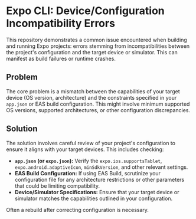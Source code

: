 # Expo CLI: Device/Configuration Incompatibility Errors

This repository demonstrates a common issue encountered when building and running Expo projects: errors stemming from incompatibilities between the project's configuration and the target device or simulator.  This can manifest as build failures or runtime crashes.

## Problem

The core problem is a mismatch between the capabilities of your target device (OS version, architecture) and the constraints specified in your `app.json` or EAS build configuration.  This might involve minimum supported OS versions, supported architectures, or other configuration discrepancies.

## Solution

The solution involves careful review of your project's configuration to ensure it aligns with your target devices. This includes checking:

* **`app.json` (or `expo.json`):**  Verify the `expo.ios.supportsTablet`, `expo.android.adaptiveIcon`, `minSdkVersion`, and other relevant settings.
* **EAS Build Configuration:**  If using EAS Build, scrutinize your configuration file for any architecture restrictions or other parameters that could be limiting compatibility.
* **Device/Simulator Specifications:**  Ensure that your target device or simulator matches the capabilities outlined in your configuration.

Often a rebuild after correcting configuration is necessary.